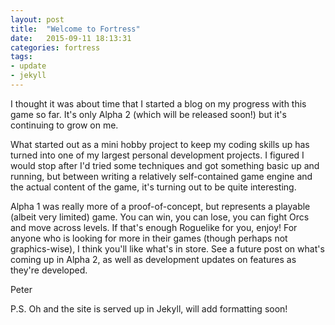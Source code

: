 ```yaml
---
layout: post
title:  "Welcome to Fortress"
date:   2015-09-11 18:13:31
categories: fortress
tags:
- update
- jekyll
---
```


I thought it was about time that I started a blog on my progress with this game so far. It's only Alpha 2 (which will be released soon!) but it's continuing to grow on me.

What started out as a mini hobby project to keep my coding skills up has turned into one of my largest personal development projects. I figured I would stop after I'd tried some techniques and got something basic up and running, but between writing a relatively self-contained game engine and the actual content of the game, it's turning out to be quite interesting.

Alpha 1 was really more of a proof-of-concept, but represents a playable (albeit very limited) game. You can win, you can lose, you can fight Orcs and move across levels. If that's enough Roguelike for you, enjoy! For anyone who is looking for more in their games (though perhaps not graphics-wise), I think you'll like what's in store. See a future post on what's coming up in Alpha 2, as well as development updates on features as they're developed.

Peter

P.S. Oh and the site is served up in Jekyll, will add formatting soon!
